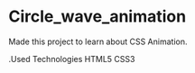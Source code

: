 # Circle_wave_animation
Made this project to learn about CSS Animation.

.Used Technologies
 HTML5
 CSS3
